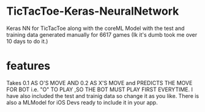 # TicTacToe-Keras-NeuralNetwork
Keras NN for TicTacToe along with the coreML Model with the test and training data generated manually for 6617 games (Ik it's dumb took me over 10 days to do it.)
# features
Takes 0.1 AS O'S MOVE AND 0.2 AS X'S MOVE and PREDICTS THE MOVE FOR BOT i.e. "O" TO PLAY ,SO THE BOT MUST PLAY FIRST EVERYTIME.
I have also included the test and trainig data so change it as you like.
There is also a MLModel for iOS Devs ready to include it in your app.
 
